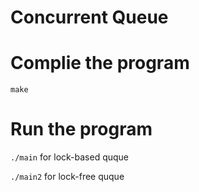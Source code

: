# Concurrent Queue

# Complie the program

`make`

# Run the program

`./main`  for lock-based quque

`./main2` for lock-free quque
